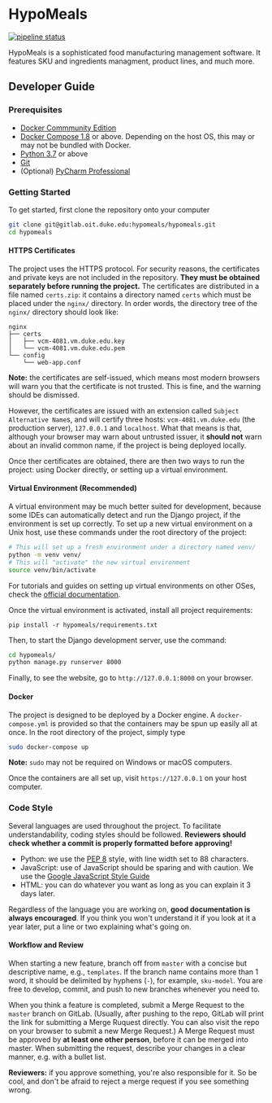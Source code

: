 # HypoMeals
[![pipeline status](https://gitlab.oit.duke.edu/hypomeals/hypomeals/badges/master/pipeline.svg)](https://gitlab.oit.duke.edu/hypomeals/hypomeals/commits/master)

HypoMeals is a sophisticated food manufacturing management software. It features SKU and ingredients managment, product lines, and much more.

## Developer Guide

### Prerequisites

* [Docker Commmunity Edition](https://hub.docker.com/search/?type=edition&offering=community)
* [Docker Compose 1.8](https://docs.docker.com/compose/install/) or above. Depending on the host OS, this may or may not be bundled with Docker.
* [Python 3.7](https://www.python.org/) or above
* [Git](https://git-scm.com/)
* (Optional) [PyCharm Professional](https://www.jetbrains.com/pycharm/)

### Getting Started

To get started, first clone the repository onto your computer

```bash
git clone git@gitlab.oit.duke.edu:hypomeals/hypomeals.git
cd hypomeals
```

#### HTTPS Certificates

The project uses the HTTPS protocol. For security reasons, the certificates and private keys are not included in the repository. **They must be obtained separately before running the project.** The certificates are distributed in a file named `certs.zip`: it contains a directory named `certs` which must be placed under the `nginx/` directory. In order words, the directory tree of the `nginx/` directory should look like:

```
nginx
├── certs
│   ├── vcm-4081.vm.duke.edu.key
│   └── vcm-4081.vm.duke.edu.pem
└── config
    └── web-app.conf
```

**Note:** the certificates are self-issued, which means most modern browsers will warn you that the certificate is not trusted. This is fine, and the warning should be dismissed.

However, the certificates are issued with an extension called `Subject Alternative Name`s, and will certify three hosts: `vcm-4081.vm.duke.edu` (the production server), `127.0.0.1` and `localhost`. What that means is that, although your browser may warn about untrusted issuer, it **should not** warn about an invalid common name, if the project is being deployed locally.

Once ther certificates are obtained, there are then two ways to run the project: using Docker directly, or setting up a virtual environment.

#### Virtual Environment (Recommended)

A virtual environment may be much better suited for development, because some IDEs can automatically detect and run the Django project, if the environment is set up correctly. To set up a new virtual environment on a Unix host, use these commands under the root directory of the project:

```bash
# This will set up a fresh environment under a directory named venv/
python -m venv venv/
# This will "activate" the new virtual environment
source venv/bin/activate
```

For tutorials and guides on setting up virtual environments on other OSes, check the [official documentation](https://docs.python.org/3/library/venv.html#module-venv).

Once the virtual environment is activated, install all project requirements:

```
pip install -r hypomeals/requirements.txt
```

Then, to start the Django development server, use the command:

```bash
cd hypomeals/
python manage.py runserver 8000
```

Finally, to see the website, go to `http://127.0.0.1:8000` on your browser. 

#### Docker

The project is designed to be deployed by a Docker engine. A `docker-compose.yml` is provided so that the containers may be spun up easily all at once. In the root directory of the project, simply type

```bash
sudo docker-compose up
```

**Note:** `sudo` may not be required on Windows or macOS computers.

Once the containers are all set up, visit `https://127.0.0.1` on your host computer.

### Code Style

Several languages are used throughout the project. To facilitate understandability, coding styles should be followed. **Reviewers should check whether a commit is properly formatted before approving!**

* Python: we use the [PEP 8](https://www.python.org/dev/peps/pep-0008/) style, with line width set to 88 characters.
* JavaScript: use of JavaScript should be sparing and with caution. We use the [Google JavaScript Style Guide](https://google.github.io/styleguide/javascriptguide.xml)
* HTML: you can do whatever you want as long as you can explain it 3 days later.

Regardless of the language you are working on, **good documentation is always encouraged**. If you think you won't understand it if you look at it a year later, put a line or two explaining what's going on.

#### Workflow and Review

When starting a new feature, branch off from `master` with a concise but descriptive name, e.g., `templates`. If the branch name contains more than 1 word, it should be delimited by hyphens (`-`), for example, `sku-model`. You are free to develop, commit, and push to new branches whenever you need to.

When you think a feature is completed, submit a Merge Request to the `master` branch on GitLab. (Usually, after pushing to the repo, GitLab will print the link for submitting a Merge Ruquest directly. You can also visit the repo on your browser to submit a new Merge Request.) A Merge Request must be approved by **at least one other person**, before it can be merged into master. When submitting the request, describe your changes in a clear manner, e.g. with a bullet list.

**Reviewers:** if you approve something, you're also responsible for it. So be cool, and don't be afraid to reject a merge request if you see something wrong.